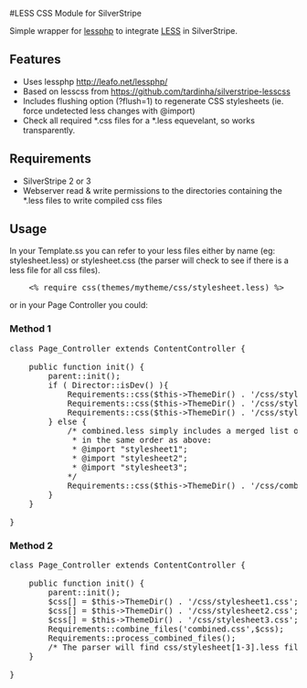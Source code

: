#LESS CSS Module for SilverStripe

Simple wrapper for [lessphp](http://leafo.net/lessphp/) to integrate [LESS](http://lesscss.org/) in SilverStripe.

## Features
* Uses lessphp http://leafo.net/lessphp/
* Based on lesscss from https://github.com/tardinha/silverstripe-lesscss
* Includes flushing option (?flush=1) to regenerate CSS stylesheets
(ie. force undetected less changes with @import)
* Check all required *.css files for a *.less equevelant, so works transparently.

## Requirements

 * SilverStripe 2 or 3
 * Webserver read & write permissions to the directories containing
 the *.less files to write compiled css files

## Usage

In your Template.ss you can refer to your less files either by name (eg: stylesheet.less) or
stylesheet.css (the parser will check to see if there is a less file for all css files).

<pre>
	&lt;% require css(themes/mytheme/css/stylesheet.less) %&gt;
</pre>

or in your Page Controller you could:

### Method 1
<pre>
class Page_Controller extends ContentController {

	public function init() {
		parent::init();
		if ( Director::isDev() ){
			Requirements::css($this-&gt;ThemeDir() . '/css/stylesheet1.less');
			Requirements::css($this-&gt;ThemeDir() . '/css/stylesheet2.less');
			Requirements::css($this-&gt;ThemeDir() . '/css/stylesheet3.less');
		} else {
			/* combined.less simply includes a merged list of the above stylesheets
			 * in the same order as above:
			 * @import "stylesheet1";
			 * @import "stylesheet2";
			 * @import "stylesheet3";
			*/
			Requirements::css($this-&gt;ThemeDir() . '/css/combined.less');
		}
	}

}
</pre>

### Method 2
<pre>
class Page_Controller extends ContentController {

	public function init() {
		parent::init();
		$css[] = $this-&gt;ThemeDir() . '/css/stylesheet1.css';
		$css[] = $this-&gt;ThemeDir() . '/css/stylesheet2.css';
		$css[] = $this-&gt;ThemeDir() . '/css/stylesheet3.css';
		Requirements::combine_files('combined.css',$css);
		Requirements::process_combined_files();
		/* The parser will find css/stylesheet[1-3].less files are parse those before combiming */
	}

}
</pre>